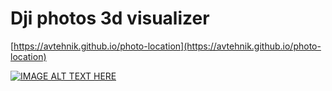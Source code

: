 # Dji photos 3d visualizer


[https://avtehnik.github.io/photo-location](https://avtehnik.github.io/photo-location)

[![IMAGE ALT TEXT HERE](https://img.youtube.com/vi/Frg_z89RluE/0.jpg)](https://www.youtube.com/watch?v=Frg_z89RluE)
